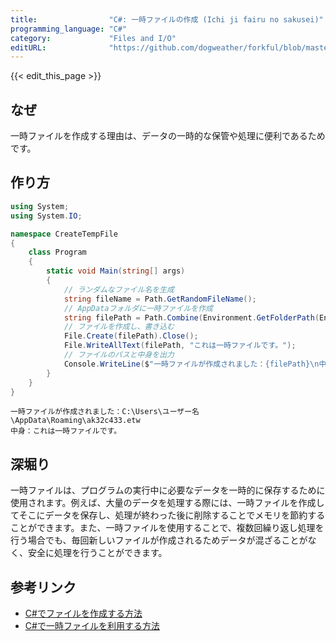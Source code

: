 ```yaml
---
title:                "C#: 一時ファイルの作成 (Ichi ji fairu no sakusei)"
programming_language: "C#"
category:             "Files and I/O"
editURL:              "https://github.com/dogweather/forkful/blob/master/content/ja/c-sharp/creating-a-temporary-file.md"
---
```


{{< edit_this_page >}}

## なぜ

一時ファイルを作成する理由は、データの一時的な保管や処理に便利であるためです。

## 作り方

```C#
using System;
using System.IO;

namespace CreateTempFile
{
    class Program
    {
        static void Main(string[] args)
        {
            // ランダムなファイル名を生成
            string fileName = Path.GetRandomFileName();
            // AppDataフォルダに一時ファイルを作成
            string filePath = Path.Combine(Environment.GetFolderPath(Environment.SpecialFolder.ApplicationData), fileName);
            // ファイルを作成し、書き込む
            File.Create(filePath).Close();
            File.WriteAllText(filePath, "これは一時ファイルです。");
            // ファイルのパスと中身を出力
            Console.WriteLine($"一時ファイルが作成されました：{filePath}\n中身：{File.ReadAllText(filePath)}");
        }
    }
}
```

```
一時ファイルが作成されました：C:\Users\ユーザー名\AppData\Roaming\ak32c433.etw
中身：これは一時ファイルです。
```

## 深堀り

一時ファイルは、プログラムの実行中に必要なデータを一時的に保存するために使用されます。例えば、大量のデータを処理する際には、一時ファイルを作成してそこにデータを保存し、処理が終わった後に削除することでメモリを節約することができます。また、一時ファイルを使用することで、複数回繰り返し処理を行う場合でも、毎回新しいファイルが作成されるためデータが混ざることがなく、安全に処理を行うことができます。

## 参考リンク

- [C#でファイルを作成する方法](https://docs.microsoft.com/ja-jp/dotnet/csharp/programming-guide/file-system/how-to-create-a-file)
- [C#で一時ファイルを利用する方法](https://docs.microsoft.com/ja-jp/dotnet/csharp/programming-guide/file-system/how-to-create-a-temporary-file)